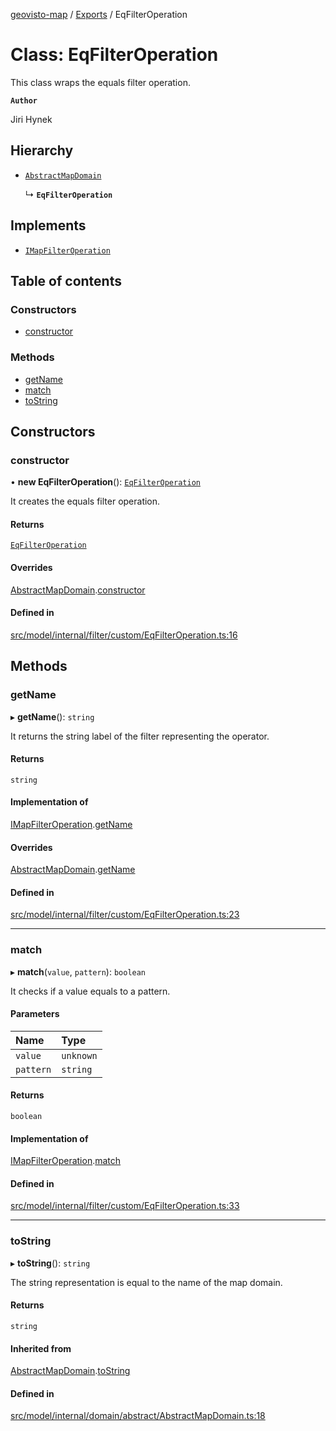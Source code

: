 [geovisto-map](../README.md) / [Exports](../modules.md) / EqFilterOperation

# Class: EqFilterOperation

This class wraps the equals filter operation.

**`Author`**

Jiri Hynek

## Hierarchy

- [`AbstractMapDomain`](AbstractMapDomain.md)

  ↳ **`EqFilterOperation`**

## Implements

- [`IMapFilterOperation`](../interfaces/IMapFilterOperation.md)

## Table of contents

### Constructors

- [constructor](EqFilterOperation.md#constructor)

### Methods

- [getName](EqFilterOperation.md#getname)
- [match](EqFilterOperation.md#match)
- [toString](EqFilterOperation.md#tostring)

## Constructors

### constructor

• **new EqFilterOperation**(): [`EqFilterOperation`](EqFilterOperation.md)

It creates the equals filter operation.

#### Returns

[`EqFilterOperation`](EqFilterOperation.md)

#### Overrides

[AbstractMapDomain](AbstractMapDomain.md).[constructor](AbstractMapDomain.md#constructor)

#### Defined in

[src/model/internal/filter/custom/EqFilterOperation.ts:16](https://github.com/geovisto/geovisto-map/blob/e22d774889dbc28cc1ec62933ecf6bab6690f172/src/model/internal/filter/custom/EqFilterOperation.ts#L16)

## Methods

### getName

▸ **getName**(): `string`

It returns the string label of the filter representing the operator.

#### Returns

`string`

#### Implementation of

[IMapFilterOperation](../interfaces/IMapFilterOperation.md).[getName](../interfaces/IMapFilterOperation.md#getname)

#### Overrides

[AbstractMapDomain](AbstractMapDomain.md).[getName](AbstractMapDomain.md#getname)

#### Defined in

[src/model/internal/filter/custom/EqFilterOperation.ts:23](https://github.com/geovisto/geovisto-map/blob/e22d774889dbc28cc1ec62933ecf6bab6690f172/src/model/internal/filter/custom/EqFilterOperation.ts#L23)

___

### match

▸ **match**(`value`, `pattern`): `boolean`

It checks if a value equals to a pattern.

#### Parameters

| Name | Type |
| :------ | :------ |
| `value` | `unknown` |
| `pattern` | `string` |

#### Returns

`boolean`

#### Implementation of

[IMapFilterOperation](../interfaces/IMapFilterOperation.md).[match](../interfaces/IMapFilterOperation.md#match)

#### Defined in

[src/model/internal/filter/custom/EqFilterOperation.ts:33](https://github.com/geovisto/geovisto-map/blob/e22d774889dbc28cc1ec62933ecf6bab6690f172/src/model/internal/filter/custom/EqFilterOperation.ts#L33)

___

### toString

▸ **toString**(): `string`

The string representation is equal to the name of the map domain.

#### Returns

`string`

#### Inherited from

[AbstractMapDomain](AbstractMapDomain.md).[toString](AbstractMapDomain.md#tostring)

#### Defined in

[src/model/internal/domain/abstract/AbstractMapDomain.ts:18](https://github.com/geovisto/geovisto-map/blob/e22d774889dbc28cc1ec62933ecf6bab6690f172/src/model/internal/domain/abstract/AbstractMapDomain.ts#L18)
